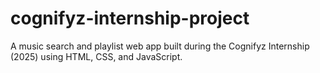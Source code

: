 # cognifyz-internship-project
A music search and playlist web app built during the Cognifyz Internship (2025) using HTML, CSS, and JavaScript.
